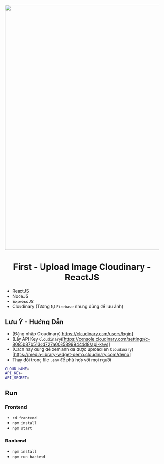 <div align="center">
    <img src="https://miro.medium.com/v2/resize:fit:1400/1*FOvub3WrDdHo6BmQS68NWg.png" width="800"/>
</div>

<div align="center">
    <h1>First - Upload Image Cloudinary - ReactJS</h1>
</div>

- ReactJS
- NodeJS
- ExpressJS
- Cloudinary (Tương tự `Firebase` nhưng dùng để lưu ảnh)

## **Lưu Ý - Hướng Dẫn**
- (Đăng nhập Cloudinary)[https://cloudinary.com/users/login]
- (Lấy API Key `Cloudinary`)[https://console.cloudinary.com/settings/c-8085b87b513dd727a00358999444d8/api-keys]
- (Cách này dùng để xem ảnh đã được upload lên `Cloudinary`)[https://media-library-widget-demo.cloudinary.com/demo]
- Thay đổi trong file `.env` để phù hợp với mọi người

```sh
CLOUD_NAME=
API_KEY=
API_SECRET=
```

## Run
### **Frontend**
- `cd frontend`
- `npm install`
- `npm start`

### **Backend**
- `npm install`
- `npm run backend`